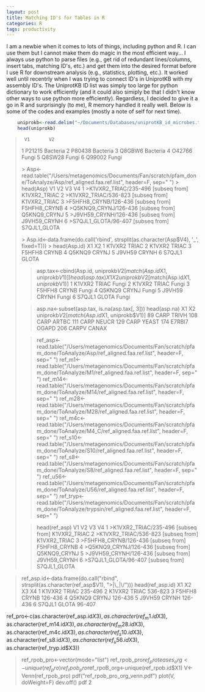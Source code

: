 ```yaml
---
layout: post
title: Matching ID's for Tables in R
categories: R
tags: productivity  
---
```

I am a newbie when it comes to lots of things, including python and R. I can use them but I cannot make them do magic in the most efficient way... I always use python to parse files (e.g., get rid of redundant lines/columns, insert tabs, matching ID's, etc.) and get them into the desired format before I use R for downstream analysis (e.g., statistics, plotting, etc.). It worked well until recentrly when I was trying to connect ID's in UniprotKB with my assembly ID's. The UniprotKB ID list was simply too large for python dictionary to work efficiently (and it could also simiply be that I didn't know other ways to use python more efficiently). Regardless, I decided to give it a go in R and surprisingly (to me), R memory handled it really well. Below is some of the codes and examples (mostly a note of self for next time). 

```R
	uniprokb<-read.delim("~/Documents/Databases/uniprotKB_id_microbes.txt", header=F)
	head(uniprokb)
```
>      V1       V2
>1 P21215 Bacteria
>2 P80438 Bacteria
>3 Q8GBW6 Bacteria
>4 O42766    Fungi
>5 Q8SW28    Fungi
>6 Q99002    Fungi
>
>\> Asp<-read.table("/Users/metagenomics/Documents/Fan/scratch/pfam_done/ToAnalyze/Asp/ref_aligned.faa.ref.list", header=F, sep=" ")
>\> head(Asp)
>                     V1      V2    V3           V4
>1 \>K1VXR2_TRIAC/235-496 [subseq from] K1VXR2_TRIAC
>2 \>K1VXR2_TRIAC/536-823 [subseq from] K1VXR2_TRIAC
>3 \>F5HFH8_CRYNB/126-436 [subseq from] F5HFH8_CRYNB
>4 \>Q5KNQ9_CRYNJ/126-436 [subseq from] Q5KNQ9_CRYNJ
>5 \>J9VH59_CRYNH/126-436 [subseq from] J9VH59_CRYNH
>6 \>S7QJL1_GLOTA/96-407 [subseq from] S7QJL1_GLOTA
>
>\> Asp.id<-data.frame(do.call('rbind', strsplit(as.character(Asp$V4), '_', fixed=T)))
>\> head(Asp.id)
>      X1    X2
>1 K1VXR2 TRIAC
>2 K1VXR2 TRIAC
>3 F5HFH8 CRYNB
>4 Q5KNQ9 CRYNJ
>5 J9VH59 CRYNH
>6 S7QJL1 GLOTA
>
>> asp.tax<-cbind(Asp.id, uniprokb$V2[match(Asp.id$X1, uniprokb$V1)])
>> head(asp.tax)
>      X1    X2 uniprokb$V2[match(Asp.id$X1, uniprokb$V1)]
>1 K1VXR2 TRIAC                                      Fungi
>2 K1VXR2 TRIAC                                      Fungi
>3 F5HFH8 CRYNB                                      Fungi
>4 Q5KNQ9 CRYNJ                                      Fungi
>5 J9VH59 CRYNH                                      Fungi
>6 S7QJL1 GLOTA                                      Fungi
> 
>> asp.na<-subset(asp.tax, is.na(asp.tax[, 3]))
>> head(asp.na)
>        X1    X2 uniprokb$V2[match(Asp.id$X1, uniprokb$V1)]
>89    CARP TRIVH                                       <NA>
>108   CARP ARTBC                                       <NA>
>111   CARP NEUCR                                       <NA>
>129   CARP YEAST                                       <NA>
>174 E7RBI7 OGAPD                                       <NA>
>206  CARPV CANAX                                       <NA>
> 
>> ref_asp<-read.table("/Users/metagenomics/Documents/Fan/scratch/pfam_done/ToAnalyze/Asp/ref_aligned.faa.ref.list", header=F, sep=" ")
>> ref_m1<-read.table("/Users/metagenomics/Documents/Fan/scratch/pfam_done/ToAnalyze/M1/ref_aligned.faa.ref.list", header=F, sep=" ")
>> ref_m14<-read.table("/Users/metagenomics/Documents/Fan/scratch/pfam_done/ToAnalyze/M14/ref_aligned.faa.ref.list", header=F, sep=" ")
>> ref_m28<-read.table("/Users/metagenomics/Documents/Fan/scratch/pfam_done/ToAnalyze/M28/ref_aligned.faa.ref.list", header=F, sep=" ")
>> ref_m4c<-read.table("/Users/metagenomics/Documents/Fan/scratch/pfam_done/ToAnalyze/M4_C/ref_aligned.faa.ref.list", header=F, sep=" ")
>> ref_s10<-read.table("/Users/metagenomics/Documents/Fan/scratch/pfam_done/ToAnalyze/S10/ref_aligned.faa.ref.list", header=F, sep=" ")
>> ref_s8<-read.table("/Users/metagenomics/Documents/Fan/scratch/pfam_done/ToAnalyze/S8/ref_aligned.faa.ref.list", header=F, sep=" ")
>> ref_u56<-read.table("/Users/metagenomics/Documents/Fan/scratch/pfam_done/ToAnalyze/U56/ref_aligned.faa.ref.list", header=F, sep=" ")
>> ref_tryp<-read.table("/Users/metagenomics/Documents/Fan/scratch/pfam_done/ToAnalyze/trypsin/ref_aligned.faa.ref.list", header=F, sep=" ")
>
>> head(ref_asp)
>                     V1      V2    V3           V4
>1 >K1VXR2_TRIAC/235-496 [subseq from] K1VXR2_TRIAC
>2 >K1VXR2_TRIAC/536-823 [subseq from] K1VXR2_TRIAC
>3 >F5HFH8_CRYNB/126-436 [subseq from] F5HFH8_CRYNB
>4 >Q5KNQ9_CRYNJ/126-436 [subseq from] Q5KNQ9_CRYNJ
>5 >J9VH59_CRYNH/126-436 [subseq from] J9VH59_CRYNH
>6  >S7QJL1_GLOTA/96-407 [subseq from] S7QJL1_GLOTA

> ref_asp.id<-data.frame(do.call("rbind", strsplit(as.character(ref_asp$V1), ">|\\_|\\/")))
> head(ref_asp.id)
  X1     X2    X3      X4
1    K1VXR2 TRIAC 235-496
2    K1VXR2 TRIAC 536-823
3    F5HFH8 CRYNB 126-436
4    Q5KNQ9 CRYNJ 126-436
5    J9VH59 CRYNH 126-436
6    S7QJL1 GLOTA  96-407

ref_pro<-c(as.character(ref_asp.id$X3), as.character(ref_m1.id$X3), as.character(ref_m14.id$X3), as.character(ref_m28.id$X3), as.character(ref_m4c.id$X3), as.character(ref_s10.id$X3), as.character(ref_s8.id$X3), as.character(ref_u56.id$X3), as.character(ref_tryp.id$X3))
> ref_rpob_pro<-vector(mode="list")
> ref_rpob_pro$ref_proteases_org<-unique(ref_pro)
> ref_rpob_pro$ref_rpoB_org<-unique(ref_rpob.id$X1)
> V<-Venn(ref_rpob_pro)
> pdf("ref_rpob_pro_org_venn.pdf")
> plot(V, doWeight=F)
> dev.off()
pdf 
  2 

